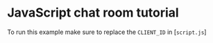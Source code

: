 # JavaScript chat room tutorial



To run this example make sure to replace the `CLIENT_ID` in [`script.js`]
